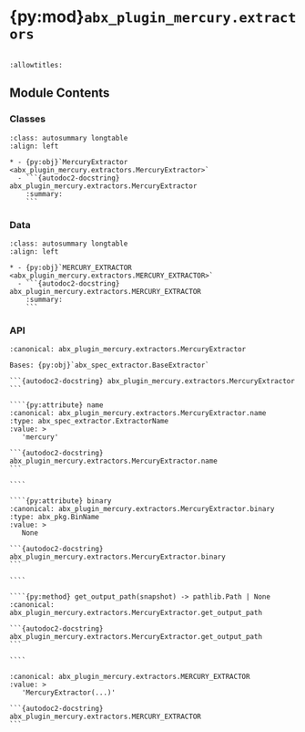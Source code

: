 # {py:mod}`abx_plugin_mercury.extractors`

```{py:module} abx_plugin_mercury.extractors
```

```{autodoc2-docstring} abx_plugin_mercury.extractors
:allowtitles:
```

## Module Contents

### Classes

````{list-table}
:class: autosummary longtable
:align: left

* - {py:obj}`MercuryExtractor <abx_plugin_mercury.extractors.MercuryExtractor>`
  - ```{autodoc2-docstring} abx_plugin_mercury.extractors.MercuryExtractor
    :summary:
    ```
````

### Data

````{list-table}
:class: autosummary longtable
:align: left

* - {py:obj}`MERCURY_EXTRACTOR <abx_plugin_mercury.extractors.MERCURY_EXTRACTOR>`
  - ```{autodoc2-docstring} abx_plugin_mercury.extractors.MERCURY_EXTRACTOR
    :summary:
    ```
````

### API

`````{py:class} MercuryExtractor
:canonical: abx_plugin_mercury.extractors.MercuryExtractor

Bases: {py:obj}`abx_spec_extractor.BaseExtractor`

```{autodoc2-docstring} abx_plugin_mercury.extractors.MercuryExtractor
```

````{py:attribute} name
:canonical: abx_plugin_mercury.extractors.MercuryExtractor.name
:type: abx_spec_extractor.ExtractorName
:value: >
   'mercury'

```{autodoc2-docstring} abx_plugin_mercury.extractors.MercuryExtractor.name
```

````

````{py:attribute} binary
:canonical: abx_plugin_mercury.extractors.MercuryExtractor.binary
:type: abx_pkg.BinName
:value: >
   None

```{autodoc2-docstring} abx_plugin_mercury.extractors.MercuryExtractor.binary
```

````

````{py:method} get_output_path(snapshot) -> pathlib.Path | None
:canonical: abx_plugin_mercury.extractors.MercuryExtractor.get_output_path

```{autodoc2-docstring} abx_plugin_mercury.extractors.MercuryExtractor.get_output_path
```

````

`````

````{py:data} MERCURY_EXTRACTOR
:canonical: abx_plugin_mercury.extractors.MERCURY_EXTRACTOR
:value: >
   'MercuryExtractor(...)'

```{autodoc2-docstring} abx_plugin_mercury.extractors.MERCURY_EXTRACTOR
```

````
